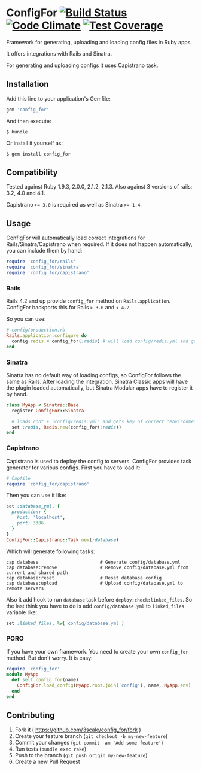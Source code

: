 # ConfigFor [![Build Status](https://travis-ci.org/3scale/config_for.svg?branch=master)](https://travis-ci.org/3scale/config_for) [![Code Climate](https://codeclimate.com/github/3scale/config_for/badges/gpa.svg)](https://codeclimate.com/github/3scale/config_for) [![Test Coverage](https://codeclimate.com/github/3scale/config_for/badges/coverage.svg)](https://codeclimate.com/github/3scale/config_for)

Framework for generating, uploading and loading config files in Ruby apps.

It offers integrations with Rails and Sinatra.

For generating and uploading configs it uses Capistrano task.

## Installation

Add this line to your application's Gemfile:

```ruby
gem 'config_for'
```

And then execute:

    $ bundle

Or install it yourself as:

    $ gem install config_for

## Compatibility

Tested against Ruby 1.9.3, 2.0.0, 2.1.2, 2.1.3.
Also against 3 versions of rails: 3.2, 4.0 and 4.1.

Capistrano `>= 3.0` is required as well as Sinatra `>= 1.4`.

## Usage

ConfigFor will automatically load correct integrations for Rails/Sinatra/Capistrano
 when required. If it does not happen automatically, you can include them by hand:

```ruby
require 'config_for/rails'
require 'config_for/sinatra'
require 'config_for/capistrano'
```

### Rails

Rails 4.2 and up provide `config_for` method on `Rails.application`.
ConfigFor backports this for Rails `> 3.0` and `< 4.2`.

So you can use:

```ruby
# config/production.rb
Rails.application.configure do
  config.redis = config_for(:redis) # will load config/redis.yml and get key 'production'
end
```

### Sinatra

Sinatra has no default way of loading configs, so ConfigFor follows the same as Rails.
After loading the integration, Sinatra Classic apps will have the plugin loaded automatically,
but Sinatra Modular apps have to register it by hand.

```ruby
class MyApp < Sinatra::Base
  register ConfigFor::Sinatra

  # loads root + 'config/redis.yml' and gets key of correct 'environment'
  set :redis, Redis.new(config_for(:redis))
end
```

### Capistrano

Capistrano is used to deploy the config to servers. ConfigFor provides task generator
for various configs. First you have to load it:

```ruby
# Capfile
require 'config_for/capistrano'
```

Then you can use it like:

```ruby
set :database_yml, {
  production: {
    host: 'localhost',
    port: 3306
  }
}
ConfigFor::Capistrano::Task.new(:database)
```

Which will generate following tasks:

```shell
cap database                       # Generate config/database.yml
cap database:remove                # Remove config/database.yml from current and shared path
cap database:reset                 # Reset database config
cap database:upload                # Upload config/database.yml to remote servers
```

Also it add hook to run `database` task before `deploy:check:linked_files`.
So the last think you have to do is add `config/database.yml` to `linked_files` variable like:

```ruby
set :linked_files, %w[ config/database.yml ]
```

### PORO

If you have your own framework. You need to create your own `config_for` method. But don't worry. It is easy:

```ruby
require 'config_for'
module MyApp
  def self.config_for(name)
    ConfigFor.load_config(MyApp.root.join('config'), name, MyApp.env)
  end
end
```

## Contributing

1. Fork it ( https://github.com/3scale/config_for/fork )
2. Create your feature branch (`git checkout -b my-new-feature`)
3. Commit your changes (`git commit -am 'Add some feature'`)
3. Run tests (`bundle exec rake`)
4. Push to the branch (`git push origin my-new-feature`)
5. Create a new Pull Request
